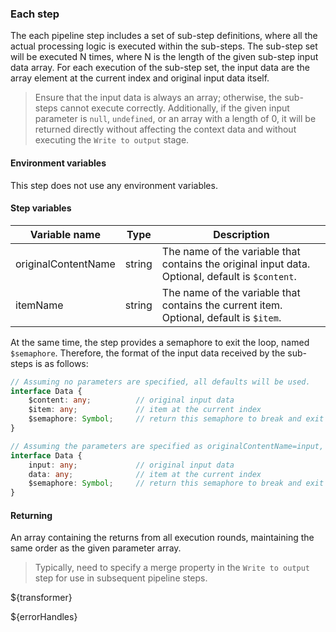 ### Each step

The each pipeline step includes a set of sub-step definitions, where all the actual processing logic is executed within the sub-steps. The
sub-step set will be executed N times, where N is the length of the given sub-step input data array. For each execution of the sub-step set,
the input data are the array element at the current index and original input data itself.

> Ensure that the input data is always an array; otherwise, the sub-steps cannot execute correctly. Additionally, if the given input
> parameter is `null`, `undefined`, or an array with a length of 0, it will be returned directly without affecting the context data and
> without executing the `Write to output` stage.

#### Environment variables

This step does not use any environment variables.

#### Step variables

| Variable name       | Type   | Description                                                                                      |
|---------------------|--------|--------------------------------------------------------------------------------------------------|
| originalContentName | string | The name of the variable that contains the original input data. Optional, default is `$content`. |
| itemName            | string | The name of the variable that contains the current item. Optional, default is `$item`.           |

At the same time, the step provides a semaphore to exit the loop, named `$semaphore`. Therefore, the format of the input data received by
the sub-steps is as follows:

```ts
// Assuming no parameters are specified, all defaults will be used.
interface Data {
	$content: any;          // original input data
	$item: any;             // item at the current index
	$semaphore: Symbol;     // return this semaphore to break and exit the loop
}

// Assuming the parameters are specified as originalContentName=input, itemName=data
interface Data {
	input: any;             // original input data
	data: any;              // item at the current index
	$semaphore: Symbol;     // return this semaphore to break and exit the loop
}
```

#### Returning

An array containing the returns from all execution rounds, maintaining the same order as the given parameter array.

> Typically, need to specify a merge property in the `Write to output` step for use in subsequent pipeline steps.

${transformer}

${errorHandles}
